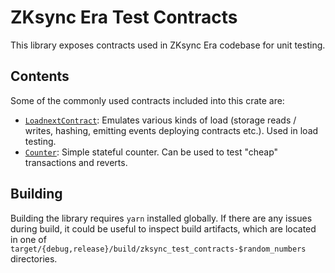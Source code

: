 # ZKsync Era Test Contracts

This library exposes contracts used in ZKsync Era codebase for unit testing.

## Contents

Some of the commonly used contracts included into this crate are:

- [`LoadnextContract`](contracts/loadnext/loadnext_contract.sol): Emulates various kinds of load (storage reads / writes, hashing, emitting events
  deploying contracts etc.). Used in load testing.
- [`Counter`](contracts/counter/counter.sol): Simple stateful counter. Can be used to test "cheap" transactions and reverts.

## Building

Building the library requires `yarn` installed globally. If there are any issues during build, it could be useful
to inspect build artifacts, which are located in one of `target/{debug,release}/build/zksync_test_contracts-$random_numbers` directories.
